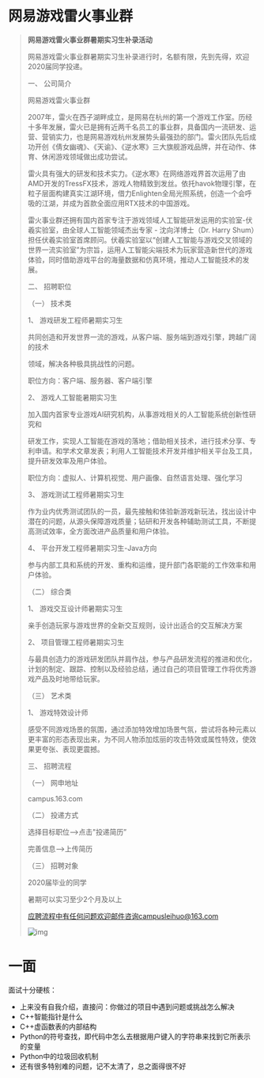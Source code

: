 # 网易游戏雷火事业群

> **网易游戏雷火事业群暑期实习生补录活动**
>
>  
>
> 网易游戏雷火事业群暑期实习生补录进行时，名额有限，先到先得，欢迎2020届同学投递。
>
>  
>
> 一、 公司简介
>
> 网易游戏雷火事业群
>
> 2007年，雷火在西子湖畔成立，是网易在杭州的第一个游戏工作室。历经十多年发展，雷火已是拥有近两千名员工的事业群，具备国内一流研发、运营、营销实力，也是网易游戏杭州发展势头最强劲的部门。雷火团队先后成功开创《倩女幽魂》、《天谕》、《逆水寒》三大旗舰游戏品牌，并在动作、体育、休闲游戏领域做出成功尝试。
>
> 雷火具有强大的研发和技术实力。《逆水寒》在网络游戏界首次运用了由AMD开发的TressFX技术，游戏人物精致到发丝。依托havok物理引擎，在粒子层面构建真实江湖环境，借力Enlighten全局光照系统，创造一个会呼吸的江湖，并成为首款全面应用RTX技术的中国游戏。
>
> 雷火事业群还拥有国内首家专注于游戏领域人工智能研发运用的实验室-伏羲实验室，由全球人工智能领域杰出专家 - 沈向洋博士（Dr. Harry Shum）担任伏羲实验室首席顾问。伏羲实验室以“创建人工智能与游戏交叉领域的世界一流实验室”为宗旨，运用人工智能尖端技术为玩家营造新世代的游戏体验，同时借助游戏平台的海量数据和仿真环境，推动人工智能技术的发展。
>
>  
>
> 二、 招聘职位
>
> （一）  技术类
>
> 1、 游戏研发工程师暑期实习生
>
> 共同创造和开发世界一流的游戏，从客户端、服务端到游戏引擎，跨越广阔的技术 
>
> 领域，解决各种极具挑战性的问题。
>
> 职位方向：客户端、服务器、客户端引擎
>
>  
>
> 2、 游戏人工智能暑期实习生
>
> 加入国内首家专业游戏AI研究机构，从事游戏相关的人工智能系统创新性研究和
>
> 研发工作，实现人工智能在游戏的落地；借助相关技术，进行技术分享、专利申请。和学术文章发表；利用人工智能技术开发并维护相关平台及工具，提升研发效率及用户体验。
>
> 职位方向：虚拟人、计算机视觉、用户画像、自然语言处理、强化学习
>
>  
>
> 3、 游戏测试工程师暑期实习生
>
> 作为业内优秀测试团队的一员，最先接触和体验新游戏新玩法，找出设计中潜在的问题，从源头保障游戏质量；钻研和开发各种辅助测试工具，不断提高测试效率，全方面改进产品质量和用户体验。
>
>  
>
> 4、 平台开发工程师暑期实习生-Java方向
>
> 参与内部工具和系统的开发、重构和运维，提升部门各职能的工作效率和用户体验。
>
> （二）  综合类
>
> 1、 游戏交互设计师暑期实习生
>
> 亲手创造玩家与游戏世界的全新交互规则，设计出适合的交互解决方案
>
> 2、 项目管理工程师暑期实习生
>
> 与最具创造力的游戏研发团队并肩作战，参与产品研发流程的推进和优化，计划的制定、跟踪、控制以及经验总结，通过自己的项目管理工作将优秀游戏产品及时地带给玩家。
>
> （三）  艺术类
>
> 1、 游戏特效设计师
>
> 感受不同游戏场景的氛围，通过添加特效增加场景气氛，尝试将各种元素以更丰富的形态表现出来，为不同人物添加炫丽的攻击特效或属性特效，使效果更夸张、表现更震撼。
>
>  
>
> 三、 招聘流程
>
> （一）  网申地址
>
> campus.163.com
>
> （二）  投递方式
>
> 选择目标职位-->点击"投递简历”
>
> 完善信息-->上传简历
>
> （三）  招聘对象
>
> 2020届毕业的同学
>
> 暑期可以实习至少2个月及以上
>
>  
>
> 应聘流程中有任何问题欢迎邮件咨询campusleihuo@163.com
>
> ![img](assets\2019-NeteaseThunderFire-internship.jpg)

# 一面

面试十分硬核：

- 上来没有自我介绍，直接问：你做过的项目中遇到问题或挑战怎么解决
- C++智能指针是什么
- C++虚函数表的内部结构
- Python的符号查找，即代码中怎么去根据用户键入的字符串来找到它所表示的变量
- Python中的垃圾回收机制
- 还有很多特别难的问题，记不太清了，总之面得很不好